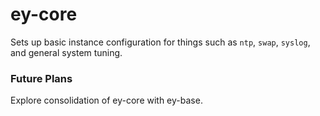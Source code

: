 ey-core
========

Sets up basic instance configuration for things such as `ntp`, `swap`, `syslog`, and general system tuning.

### Future Plans

Explore consolidation of ey-core with ey-base.
